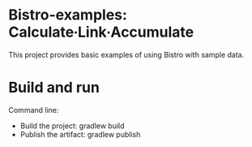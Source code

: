 # Bistro-examples: Calculate∙Link∙Accumulate

This project provides basic examples of using Bistro with sample data.

# Build and run

Command line: 
* Build the project: gradlew build
* Publish the artifact: gradlew publish
